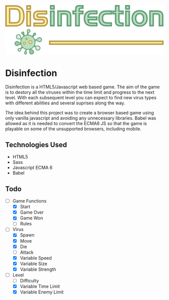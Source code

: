 ![Disinfection Logo](/assets/img/disinfection-logo.svg)

# Disinfection
Disinfection is a HTML5/Javascript web based game. The aim of the game is to destory all the viruses within the time limit and progress to the next level. With each subsequent level you can expect to find new virus types with different abilities and several suprises along the way.

The idea behind this project was to create a browser based game using only vanilla javascript and avoiding any unnecessary libraries. Babel was allowed as it is needed to convert the ECMA6 JS so that the game is playable on some of the unsupported browsers, including mobile.

## Technologies Used
* HTML5
* Sass
* Javascript ECMA 6
* Babel

## Todo

- [ ] Game Functions
   - [x] Start
   - [x] Game Over
   - [x] Game Won
   - [ ] Rules

- [ ] Virus
   - [x] Spawn
   - [x] Move
   - [x] Die
   - [ ] Attack
   - [x] Variable Speed
   - [x] Variable Size
   - [x] Variable Strength

- [ ] Level
   - [ ] Difficulty
   - [x] Variable Time Limit
   - [x] Variable Enemy Limit
